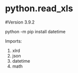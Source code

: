 # python.read_xls

#Version
 3.9.2

 python -m pip install datetime

Imports:
1. xlrd
2. json 
3. datetime
4. math